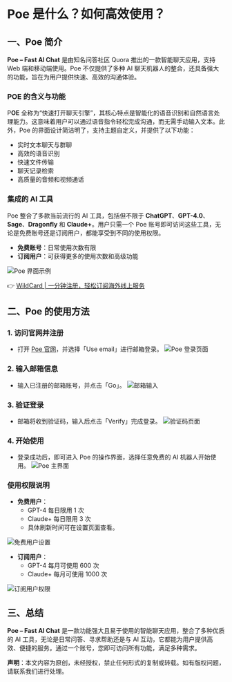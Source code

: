 # Poe 是什么？如何高效使用？

## 一、Poe 简介

**Poe – Fast AI Chat** 是由知名问答社区 Quora 推出的一款智能聊天应用，支持 Web 端和移动端使用。Poe 不仅提供了多种 AI 聊天机器人的整合，还具备强大的功能，旨在为用户提供快速、高效的沟通体验。

### POE 的含义与功能

P**OE** 全称为“快速打开聊天引擎”，其核心特点是智能化的语音识别和自然语言处理能力。这意味着用户可以通过语音指令轻松完成沟通，而无需手动输入文本。此外，Poe 的界面设计简洁明了，支持主题自定义，并提供了以下功能：

- 实时文本聊天与群聊
- 高效的语音识别
- 快速文件传输
- 聊天记录检索
- 高质量的音频和视频通话

### 集成的 AI 工具

Poe 整合了多款当前流行的 AI 工具，包括但不限于 **ChatGPT**、**GPT-4.0**、**Sage**、**Dragonfly** 和 **Claude+**。用户只需一个 Poe 账号即可访问这些工具，无论是免费账号还是订阅用户，都能享受到不同的使用权限。

- **免费账号**：日常使用次数有限
- **订阅用户**：可获得更多的使用次数和高级功能

![Poe 界面示例](https://bbtdd.com/img/664443088580086.webp)

👉 [WildCard | 一分钟注册，轻松订阅海外线上服务](https://bbtdd.com/WildCard)

## 二、Poe 的使用方法

### 1. 访问官网并注册
- 打开 [Poe 官网](https://poe.com/)，并选择「Use email」进行邮箱登录。
![Poe 登录页面](https://bbtdd.com/img/3652923321022798.webp)

### 2. 输入邮箱信息
- 输入已注册的邮箱账号，并点击「Go」。
![邮箱输入](https://bbtdd.com/img/7144518264346424.webp)

### 3. 验证登录
- 邮箱将收到验证码，输入后点击「Verify」完成登录。
![验证码页面](https://bbtdd.com/img/910049554216166.webp)

### 4. 开始使用
- 登录成功后，即可进入 Poe 的操作界面，选择任意免费的 AI 机器人开始使用。
![Poe 主界面](https://bbtdd.com/img/044962742412.webp)

### 使用权限说明
- **免费用户**：
  - GPT-4 每日限用 1 次
  - Claude+ 每日限用 3 次
  - 具体刷新时间可在设置页面查看。

![免费用户设置](https://bbtdd.com/img/040993404.webp)

- **订阅用户**：
  - GPT-4 每月可使用 600 次
  - Claude+ 每月可使用 1000 次

![订阅用户权限](https://bbtdd.com/img/60387376473815.webp)

## 三、总结

**Poe – Fast AI Chat** 是一款功能强大且易于使用的智能聊天应用，整合了多种优质的 AI 工具，无论是日常问答、寻求帮助还是与 AI 互动，它都能为用户提供高效、便捷的服务。通过一个账号，您即可访问所有功能，满足多种需求。

**声明**：本文内容为原创，未经授权，禁止任何形式的复制或转载。如有版权问题，请联系我们进行处理。